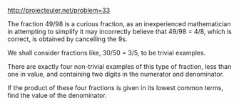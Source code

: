 http://projecteuler.net/problem=33

The fraction 49/98 is a curious fraction, as an inexperienced mathematician
in attempting to simplify it may incorrectly believe that 49/98 = 4/8,
which is correct, is obtained by cancelling the 9s.

We shall consider fractions like, 30/50 = 3/5, to be trivial examples.

There are exactly four non-trivial examples of this type of fraction, less
than one in value, and containing two digits in the numerator and denominator.

If the product of these four fractions is given in its lowest common terms,
find the value of the denominator.
